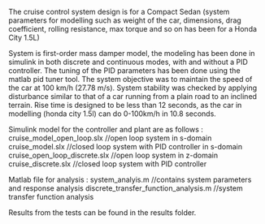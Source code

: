 The cruise control system design is for a Compact Sedan (system parameters for modelling such as weight of the car, dimensions, drag coefficient, rolling resistance, max torque and so on has been for a Honda City 1.5L)

System is first-order mass damper model, the modeling has been done in simulink in both discrete and continuous modes, with and without a PID controller. The tuning of the PID parameters has been done using the matlab pid tuner tool. The system objective was to maintain the speed of the car at 100 km/h (27.78 m/s). System stability was checked by applying disturbance similar to that of a car running from a plain road to an inclined terrain. Rise time is designed to be less than 12 seconds, as the car in modelling (honda city 1.5l) can do 0-100km/h in 10.8 seconds.


Simulink model for the controller and plant are as follows :
cruise_model_open_loop.slx	//open loop system in s-domain
cruise_model.slx		//closed loop system with PID controller in s-domain
cruise_open_loop_discrete.slx	//open loop system in z-domain
cruise_discrete.slx		//closed loop system with PID controller


Matlab file for analysis :
system_analyis.m			//contains system parameters and response analysis
discrete_transfer_function_analysis.m	//system transfer function analysis

Results from the tests can be found in the results folder.
